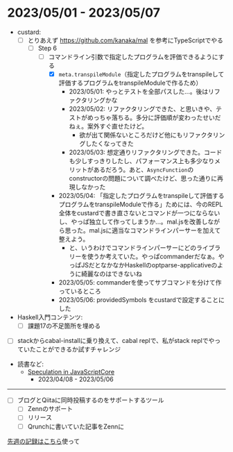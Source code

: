 # 2023/05/01 - 2023/05/07

- custard:
    - [ ] とりあえず <https://github.com/kanaka/mal> を参考にTypeScriptでやる
        - [ ] Step 6
            - [ ] コマンドライン引数で指定したプログラムを評価できるようにする
                - [x] `meta.transpileModule`（指定したプログラムをtranspileして評価するプログラムをtranspileModuleで作るため）
                    - 2023/05/01: やっとテストを全部パスした...。後はリファクタリングかな
                    - 2023/05/02: リファクタリングできた、と思いきや、テストがめっちゃ落ちる。多分に評価順が変わったせいだねぇ。案外すぐ直せたけど。
                        - 欲が出て関係ないところだけど他にもリファクタリングしたくなってきた
                    - 2023/05/03: 想定通りリファクタリングできた。コードも少しすっきりしたし、パフォーマンス上も多少なりメリットがあるだろう。あと、`AsyncFunction`のconstructorの問題について調べたけど、思った通りに再現しなかった
                - 2023/05/04: 「指定したプログラムをtranspileして評価するプログラムをtranspileModuleで作る」ためには、今のREPL全体をcustardで書き直さないとコマンドが一つにならないし、やっぱ独立して作ってしまうか...。mal.jsを改善しながら思った。mal.jsに適当なコマンドラインパーサーを加えて整えよう。
                    - と、いうわけでコマンドラインパーサーにどのライブラリーを使うか考えていた。やっぱcommanderだなぁ。やっぱJSだとなかなかHaskellのoptparse-applicativeのように綺麗なのはできないね
                - 2023/05/05: commanderを使ってサブコマンドを分けて作っているところ
                - 2023/05/06: providedSymbols をcustardで設定することにした
- Haskell入門コンテンツ:
    - [ ] 課題17の不足箇所を埋める
- [ ] stackからcabal-installに乗り換えて、cabal replで、私がstack replでやっていたことができるか試すチャレンジ
- 読書など:
    - [Speculation in JavaScriptCore](https://webkit.org/blog/10308/speculation-in-javascriptcore/)
        - 2023/04/08 - 2023/05/06

------

- [ ] ブログとQiitaに同時投稿するのをサポートするツール
    - [ ] Zennのサポート
    - [ ] リリース
    - [ ] Qrunchに書いていた記事をZennに

[先週の記録はこちら](https://github.com/igrep/daily-commits/blob/a63e0f9b7ea2b550a887bb6089cd8c62cd3ac9d9/yesterday.md)使って
